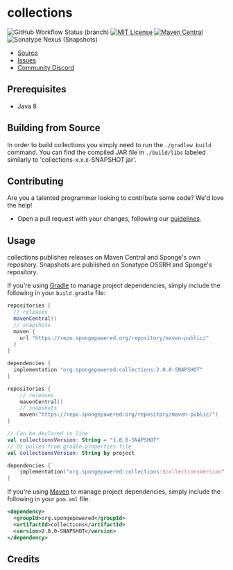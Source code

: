 # collections
![GitHub Workflow Status (branch)](https://img.shields.io/github/workflow/status/SpongePowered/collections/build/master) [![MIT License](https://img.shields.io/badge/license-MIT-blue)](LICENSE.txt) [![Maven Central](https://img.shields.io/maven-central/v/org.spongepowered/collections?label=stable)](https://search.maven.org/search?q=g:org.spongepowered%20AND%20a:collections) ![Sonatype Nexus (Snapshots)](https://img.shields.io/nexus/s/org.spongepowered/collections?label=dev&server=https%3A%2F%2Foss.sonatype.org)


* [Source]
* [Issues]
* [Community Discord]

## Prerequisites
* Java 8

## Building from Source
In order to build collections you simply need to run the `./gradlew build` command. You can find the compiled JAR file in `./build/libs` labeled similarly to 'collections-x.x.x-SNAPSHOT.jar'.

## Contributing
Are you a talented programmer looking to contribute some code? We'd love the help!
* Open a pull request with your changes, following our [guidelines](CONTRIBUTING.md).

## Usage

collections publishes releases on Maven Central and Sponge's own repository.
Snapshots are published on Sonatype OSSRH and Sponge's repository.

If you're using [Gradle] to manage project dependencies, simply include the following in your `build.gradle` file:
```gradle
repositories {
  // releases
  mavenCentral()
  // snapshots
  maven {
    url "https://repo.spongepowered.org/repository/maven-public/"
  }
}

dependencies {
  implementation "org.spongepowered:collections:2.0.0-SNAPSHOT"
}
```
```kotlin
repositories {
    // releases
    mavenCentral()
    // snapshots
    maven("https://repo.spongepowered.org/repository/maven-public/")
}

// Can be declared in line
val collectionsVersion: String = "1.0.0-SNAPSHOT"
// Or pulled from gradle.properties file
val collectionsVersion: String by project

dependencies {
    implementation("org.spongepowered:collections:$collectionsVersion")
}
```

If you're using [Maven] to manage project dependencies, simply include the following in your `pom.xml` file:
```xml
<dependency>
  <groupId>org.spongepowered</groupId>
  <artifactId>collections</artifactId>
  <version>2.0.0-SNAPSHOT</version>
</dependency>
```

## Credits


[Gradle]: https://gradle.org
[Maven]: https://maven.apache.org/
[Source]: https://github.com/SpongePowered/collections
[Issues]: https://github.com/SpongePowered/collections/issues
[License]: https://opensource.org/licenses/MIT
[Community Discord]: https://discord.gg/sponge
